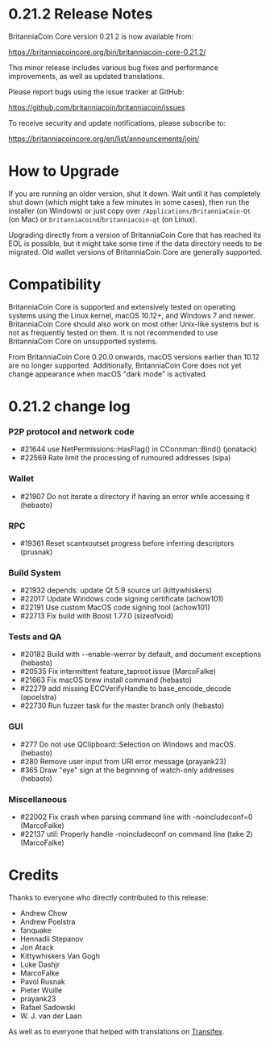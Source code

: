 0.21.2 Release Notes
====================

BritanniaCoin Core version 0.21.2 is now available from:

  <https://britanniacoincore.org/bin/britanniacoin-core-0.21.2/>

This minor release includes various bug fixes and performance
improvements, as well as updated translations.

Please report bugs using the issue tracker at GitHub:

  <https://github.com/britanniacoin/britanniacoin/issues>

To receive security and update notifications, please subscribe to:

  <https://britanniacoincore.org/en/list/announcements/join/>

How to Upgrade
==============

If you are running an older version, shut it down. Wait until it has completely
shut down (which might take a few minutes in some cases), then run the
installer (on Windows) or just copy over `/Applications/BritanniaCoin-Qt` (on Mac)
or `britanniacoind`/`britanniacoin-qt` (on Linux).

Upgrading directly from a version of BritanniaCoin Core that has reached its EOL is
possible, but it might take some time if the data directory needs to be migrated. Old
wallet versions of BritanniaCoin Core are generally supported.

Compatibility
==============

BritanniaCoin Core is supported and extensively tested on operating systems
using the Linux kernel, macOS 10.12+, and Windows 7 and newer.  BritanniaCoin
Core should also work on most other Unix-like systems but is not as
frequently tested on them.  It is not recommended to use BritanniaCoin Core on
unsupported systems.

From BritanniaCoin Core 0.20.0 onwards, macOS versions earlier than 10.12 are no
longer supported. Additionally, BritanniaCoin Core does not yet change appearance
when macOS "dark mode" is activated.


0.21.2 change log
=================

### P2P protocol and network code

- #21644 use NetPermissions::HasFlag() in CConnman::Bind() (jonatack)
- #22569 Rate limit the processing of rumoured addresses (sipa)

### Wallet

- #21907 Do not iterate a directory if having an error while accessing it (hebasto)

### RPC

- #19361 Reset scantxoutset progress before inferring descriptors (prusnak)

### Build System

- #21932 depends: update Qt 5.9 source url (kittywhiskers)
- #22017 Update Windows code signing certificate (achow101)
- #22191 Use custom MacOS code signing tool (achow101)
- #22713 Fix build with Boost 1.77.0 (sizeofvoid)

### Tests and QA

- #20182 Build with --enable-werror by default, and document exceptions (hebasto)
- #20535 Fix intermittent feature_taproot issue (MarcoFalke)
- #21663 Fix macOS brew install command (hebasto)
- #22279 add missing ECCVerifyHandle to base_encode_decode (apoelstra)
- #22730 Run fuzzer task for the master branch only (hebasto)

### GUI

- #277 Do not use QClipboard::Selection on Windows and macOS. (hebasto)
- #280 Remove user input from URI error message (prayank23)
- #365 Draw "eye" sign at the beginning of watch-only addresses (hebasto)

### Miscellaneous

- #22002 Fix crash when parsing command line with -noincludeconf=0 (MarcoFalke)
- #22137 util: Properly handle -noincludeconf on command line (take 2) (MarcoFalke)


Credits
=======

Thanks to everyone who directly contributed to this release:

- Andrew Chow
- Andrew Poelstra
- fanquake
- Hennadii Stepanov
- Jon Atack
- Kittywhiskers Van Gogh
- Luke Dashjr
- MarcoFalke
- Pavol Rusnak
- Pieter Wuille
- prayank23
- Rafael Sadowski
- W. J. van der Laan


As well as to everyone that helped with translations on
[Transifex](https://www.transifex.com/britanniacoin/britanniacoin/).
